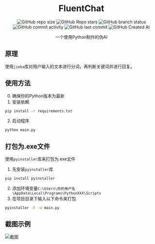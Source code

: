 <div align="center">

# FluentChat
![GitHub repo size](https://img.shields.io/github/repo-size/Meltide/FluentChat)
![GitHub Repo stars](https://img.shields.io/github/stars/Meltide/FluentChat?style=flat)
![GitHub branch status](https://img.shields.io/github/checks-status/Meltide/FluentChat/main)
![GitHub commit activity](https://img.shields.io/github/commit-activity/t/Meltide/FluentChat)
![GitHub last commit](https://img.shields.io/github/last-commit/Meltide/FluentChat)
![GitHub Created At](https://img.shields.io/github/created-at/Meltide/FluentChat)

一个使用Python制作的伪AI

</div>

## 原理
使用`jieba`库对用户输入的文本进行分词，再判断关键词并进行回复。

## 使用方法
0. 确保你的Python版本为最新
1. 安装依赖
```bash
pip install -r requirements.txt
```
2. 启动程序
```bash
python main.py
```

## 打包为.exe文件
使用`pyinstaller`库来打包为.exe文件
1. 先安装`pyinstaller`库
```bash
pip install pyinstaller
```
2. 添加环境变量`C:\Users\你的用户名\AppData\Local\Programs\PythonXXX\Scripts`
3. 在项目目录下输入以下命令来打包
```bash
pyinstaller -F -w main.py
```

## 截图示例
![截图](https://pic1.imgdb.cn/item/680306c188c538a9b5dcdbe6.jpg)
